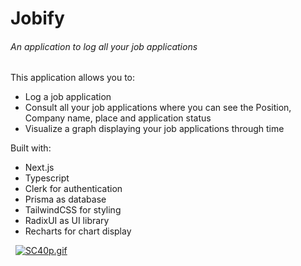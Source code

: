 # Jobify

###### An application to log all your job applications

This application allows you to:
- Log a job application
- Consult all your job applications where you can see the Position, Company name, place and application status
- Visualize a graph displaying your job applications through time

Built with:
 - Next.js
 - Typescript
 - Clerk for authentication
 - Prisma as database
 - TailwindCSS for styling
 - RadixUI as UI library
 - Recharts for chart display



&nbsp;
[![SC40p.gif](https://s13.gifyu.com/images/SC40p.gif)](https://gifyu.com/image/SC40p)